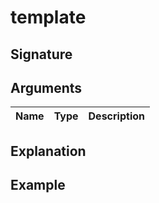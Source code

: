 # template

## Signature
    

## Arguments
| Name   | Type | Description                             |
| ------ | ---- | --------------------------------------- |

## Explanation

## Example